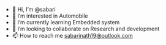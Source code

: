 - 👋 Hi, I’m @sabari
- 👀 I’m interested in Automobile 
- 🌱 I’m currently learning Embedded system 
- 💞️ I’m looking to collaborate on Research and development 
- 📫 How to reach me sabarinath19@outlook.com

<!---
starksabari/starksabari is a ✨ special ✨ repository because its `README.md` (this file) appears on your GitHub profile.
You can click the Preview link to take a look at your changes.
--->
